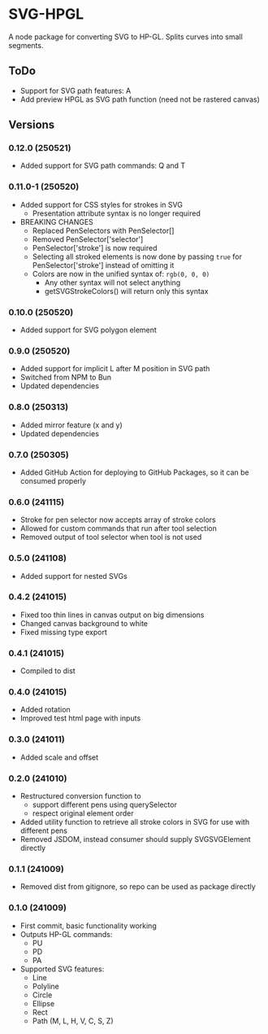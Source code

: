 # SVG-HPGL

A node package for converting SVG to HP-GL. Splits curves into small segments.

## ToDo

-   Support for SVG path features: A
-   Add preview HPGL as SVG path function (need not be rastered canvas)

## Versions

### 0.12.0 (250521)

-   Added support for SVG path commands: Q and T

### 0.11.0-1 (250520)

-   Added support for CSS styles for strokes in SVG
    -   Presentation attribute syntax is no longer required
-   BREAKING CHANGES
    -   Replaced PenSelectors with PenSelector[]
    -   Removed PenSelector['selector']
    -   PenSelector['stroke'] is now required
    -   Selecting all stroked elements is now done by passing `true` for PenSelector['stroke'] instead of omitting it
    -   Colors are now in the unified syntax of: `rgb(0, 0, 0)`
        -   Any other syntax will not select anything
        -   getSVGStrokeColors() will return only this syntax

### 0.10.0 (250520)

-   Added support for SVG polygon element

### 0.9.0 (250520)

-   Added support for implicit L after M position in SVG path
-   Switched from NPM to Bun
-   Updated dependencies

### 0.8.0 (250313)

-   Added mirror feature (x and y)
-   Updated dependencies

### 0.7.0 (250305)

-   Added GitHub Action for deploying to GitHub Packages, so it can be consumed properly

### 0.6.0 (241115)

-   Stroke for pen selector now accepts array of stroke colors
-   Allowed for custom commands that run after tool selection
-   Removed output of tool selector when tool is not used

### 0.5.0 (241108)

-   Added support for nested SVGs

### 0.4.2 (241015)

-   Fixed too thin lines in canvas output on big dimensions
-   Changed canvas background to white
-   Fixed missing type export

### 0.4.1 (241015)

-   Compiled to dist

### 0.4.0 (241015)

-   Added rotation
-   Improved test html page with inputs

### 0.3.0 (241011)

-   Added scale and offset

### 0.2.0 (241010)

-   Restructured conversion function to
    -   support different pens using querySelector
    -   respect original element order
-   Added utility function to retrieve all stroke colors in SVG for use with different pens
-   Removed JSDOM, instead consumer should supply SVGSVGElement directly

### 0.1.1 (241009)

-   Removed dist from gitignore, so repo can be used as package directly

### 0.1.0 (241009)

-   First commit, basic functionality working
-   Outputs HP-GL commands:
    -   PU
    -   PD
    -   PA
-   Supported SVG features:
    -   Line
    -   Polyline
    -   Circle
    -   Ellipse
    -   Rect
    -   Path (M, L, H, V, C, S, Z)
